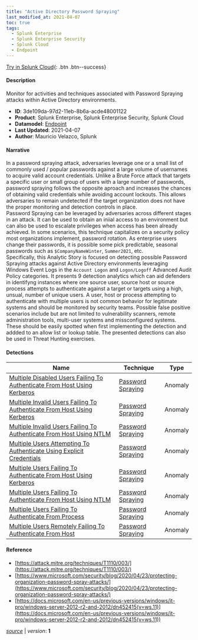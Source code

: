 ```yaml
---
title: "Active Directory Password Spraying"
last_modified_at: 2021-04-07
toc: true
tags:
  - Splunk Enterprise
  - Splunk Enterprise Security
  - Splunk Cloud
  - Endpoint
---
```


[Try in Splunk Cloud](#https://www.splunk.com/en_us/software/splunk-cloud-platform.html){: .btn .btn--success}

#### Description

Monitor for activities and techniques associated with Password Spraying attacks within Active Directory environments.

- **ID**: 3de109da-97d2-11eb-8b6a-acde48001122
- **Product**: Splunk Enterprise, Splunk Enterprise Security, Splunk Cloud
- **Datamodel**: [Endpoint](https://docs.splunk.com/Documentation/CIM/latest/User/Endpoint)
- **Last Updated**: 2021-04-07
- **Author**: Mauricio Velazco, Splunk

#### Narrative

In a password spraying attack, adversaries leverage one or a small list of commonly used / popular passwords against a large volume of usernames to acquire valid account credentials. Unlike a Brute Force attack that targets a specific user or small group of users with a large number of passwords, password spraying follows the opposite aproach and increases the chances of obtaining valid credentials while avoiding account lockouts. This allows adversaries to remain undetected if the target organization does not have the proper monitoring and detection controls in place.\
Password Spraying can be leveraged by adversaries across different stages in an attack. It can be used to obtain an iniial access to an environment but can also be used to escalate privileges when access has been already achieved. In some scenarios, this technique capitalizes on a security policy most organizations implement, password rotation. As enterprise users change their passwords, it is possible some pick predictable, seasonal passwords such as `$CompanyNameWinter`, `Summer2021`, etc.\
Specifically, this Analytic Story is focused on detecting possible Password Spraying attacks against Active Directory environments leveraging Windows Event Logs in the `Account Logon` and `Logon/Logoff` Advanced Audit Policy categories. It presents 9 detection analytics which can aid defenders in identifyng instances where one source user, source host or source process attempts to authenticate against a target or targets using a high, unsual, number of unique users. A user, host or process attempting to authenticate with multiple users is not common behavior for legitimate systems and should be monitored by security teams. Possible false positive scenarios include but are not limited to vulnerability scanners, remote administration tools, multi-user systems and missconfigured systems. These should be easily spotted when first implementing the detection and addded to an allow list or lookup table. The presented detections can also be used in Threat Hunting exercises.

#### Detections

| Name        | Technique   | Type         |
| ----------- | ----------- |--------------|
| [Multiple Disabled Users Failing To Authenticate From Host Using Kerberos](/endpoint/multiple_disabled_users_failing_to_authenticate_from_host_using_kerberos/) | [Password Spraying](/tags/#password-spraying) | Anomaly |
| [Multiple Invalid Users Failing To Authenticate From Host Using Kerberos](/endpoint/multiple_invalid_users_failing_to_authenticate_from_host_using_kerberos/) | [Password Spraying](/tags/#password-spraying) | Anomaly |
| [Multiple Invalid Users Failing To Authenticate From Host Using NTLM](/endpoint/multiple_invalid_users_failing_to_authenticate_from_host_using_ntlm/) | [Password Spraying](/tags/#password-spraying) | Anomaly |
| [Multiple Users Attempting To Authenticate Using Explicit Credentials](/endpoint/multiple_users_attempting_to_authenticate_using_explicit_credentials/) | [Password Spraying](/tags/#password-spraying) | Anomaly |
| [Multiple Users Failing To Authenticate From Host Using Kerberos](/endpoint/multiple_users_failing_to_authenticate_from_host_using_kerberos/) | [Password Spraying](/tags/#password-spraying) | Anomaly |
| [Multiple Users Failing To Authenticate From Host Using NTLM](/endpoint/multiple_users_failing_to_authenticate_from_host_using_ntlm/) | [Password Spraying](/tags/#password-spraying) | Anomaly |
| [Multiple Users Failing To Authenticate From Process](/endpoint/multiple_users_failing_to_authenticate_from_process/) | [Password Spraying](/tags/#password-spraying) | Anomaly |
| [Multiple Users Remotely Failing To Authenticate From Host](/endpoint/multiple_users_remotely_failing_to_authenticate_from_host/) | [Password Spraying](/tags/#password-spraying) | Anomaly |

#### Reference

* [https://attack.mitre.org/techniques/T1110/003/](https://attack.mitre.org/techniques/T1110/003/)
* [https://www.microsoft.com/security/blog/2020/04/23/protecting-organization-password-spray-attacks/](https://www.microsoft.com/security/blog/2020/04/23/protecting-organization-password-spray-attacks/)
* [https://docs.microsoft.com/en-us/previous-versions/windows/it-pro/windows-server-2012-r2-and-2012/dn452415(v=ws.11)](https://docs.microsoft.com/en-us/previous-versions/windows/it-pro/windows-server-2012-r2-and-2012/dn452415(v=ws.11))



[*source*](https://github.com/splunk/security_content/tree/develop/stories/active_directory_password_spraying.yml) \| *version*: **1**